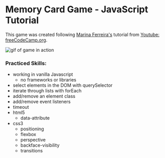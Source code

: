 # Memory Card Game - JavaScript Tutorial
This game was created following [Marina Ferreira's](https://github.com/marina-ferreira) tutorial from [Youtube: freeCodeCamp.org](https://www.youtube.com/watch?v=ZniVgo8U7ek&list=PLWKjhJtqVAbleDe3_ZA8h3AO2rXar-q2V).

![gif of game in action](https://media.giphy.com/media/BRy7AZ6mlyKTH9hyEE/giphy.gif)

### Practiced Skills:
- working in vanilla Javascript
   - no frameworks or libraries
- select elements in the DOM with querySelector
- iterate through lists with forEach
- add/remove an element class
- add/remove event listeners
- timeout
- html5
   - data-attribute
- css3
   - positioning
   - flexbox
   - perspective
   - backface-visibility
   - transitions
